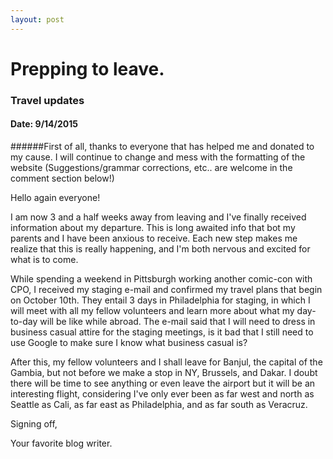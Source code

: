 ```yaml
---
layout: post
---
```

# Prepping to leave.

### Travel updates

#### Date: 9/14/2015

######First of all, thanks to everyone that has helped me and donated to my cause. I will continue to change and mess with the formatting of the website (Suggestions/grammar corrections, etc.. are welcome in the comment section below!)

Hello again everyone!

I am now 3 and a half weeks away from leaving and I've finally received information about my departure. This is long awaited info that bot my parents and I have been anxious to receive. Each new step makes me realize that this is really happening, and I'm both nervous and excited for what is to come.

While spending a weekend in Pittsburgh working another comic-con with CPO, I received my staging e-mail and confirmed my travel plans that begin on October 10th. They entail 3 days in Philadelphia for staging, in which I will meet with all my fellow volunteers and learn more about what my day-to-day will be like while abroad. The e-mail said that I will need to dress in business casual attire for the staging meetings, is it bad that I still need to use Google to make sure I know what business casual is?

After this, my fellow volunteers and I shall leave for Banjul, the capital of the Gambia, but not before we make a stop in NY, Brussels, and Dakar. I doubt there will be time to see anything or even leave the airport but it will be an interesting flight, considering I've only ever been as far west and north as Seattle as Cali, as far east as Philadelphia, and as far south as Veracruz.

Signing off,

Your favorite blog writer.